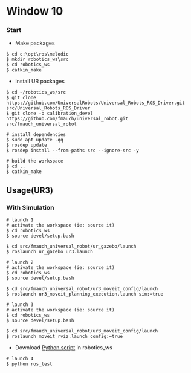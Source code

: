 # Window 10

### Start
* Make packages
```
$ cd c:\opt\ros\melodic
$ mkdir robotics_ws\src
$ cd robotics_ws
$ catkin_make
```

* Install UR packages
```
$ cd ~/robotics_ws/src
$ git clone https://github.com/UniversalRobots/Universal_Robots_ROS_Driver.git src/Universal_Robots_ROS_Driver
$ git clone -b calibration_devel https://github.com/fmauch/universal_robot.git src/fmauch_universal_robot

# install dependencies
$ sudo apt update -qq
$ rosdep update
$ rosdep install --from-paths src --ignore-src -y

# build the workspace
$ cd ..
$ catkin_make
```

## Usage(UR3)
### With Simulation
```
# launch 1
# activate the workspace (ie: source it)
$ cd robotics_ws
$ source devel/setup.bash

$ cd src/fmauch_universal_robot/ur_gazebo/launch
$ roslaunch ur_gazebo ur3.launch

# launch 2
# activate the workspace (ie: source it)
$ cd robotics_ws
$ source devel/setup.bash

$ cd src/fmauch_universal_robot/ur3_moveit_config/launch
$ roslaunch ur3_moveit_planning_execution.launch sim:=true

# launch 3
# activate the workspace (ie: source it)
$ cd robotics_ws
$ source devel/setup.bash

$ cd src/fmauch_universal_robot/ur3_moveit_config/launch
$ roslaunch moveit_rviz.launch config:=true
```

* Download [Python script](https://drive.google.com/file/d/18KZmlpGgX2u60Sf9-yZ36CsdoboEqMlv/view?usp=sharing) in robotics_ws

```
# launch 4
$ python ros_test
```
